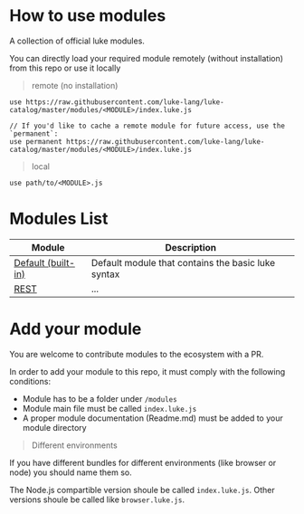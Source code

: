 # How to use modules
 
A collection of official luke modules.

You can directly load your required module remotely (without installation) from this repo or use it locally

> remote (no installation)

```luke
use https://raw.githubusercontent.com/luke-lang/luke-catalog/master/modules/<MODULE>/index.luke.js

// If you'd like to cache a remote module for future access, use the `permanent`:
use permanent https://raw.githubusercontent.com/luke-lang/luke-catalog/master/modules/<MODULE>/index.luke.js
```

> local

```luke
use path/to/<MODULE>.js
```


# Modules List

| Module        | Description  |
| ------------- |-------------| 
| [Default (built-in)](...) | Default module that contains the basic luke syntax | 
| [REST]() | ... | 


# Add your module

You are welcome to contribute modules to the ecosystem with a PR.

In order to add your module to this repo, it must comply with the following conditions:

* Module has to be a folder under `/modules`
* Module main file must be called `index.luke.js`
* A proper module documentation (Readme.md) must be added to your module directory

> Different environments

If you have different bundles for different environments (like browser or node) you should name them so.

The Node.js compartible version shoule be called `index.luke.js`.
Other versions shoule be called like `browser.luke.js`. 